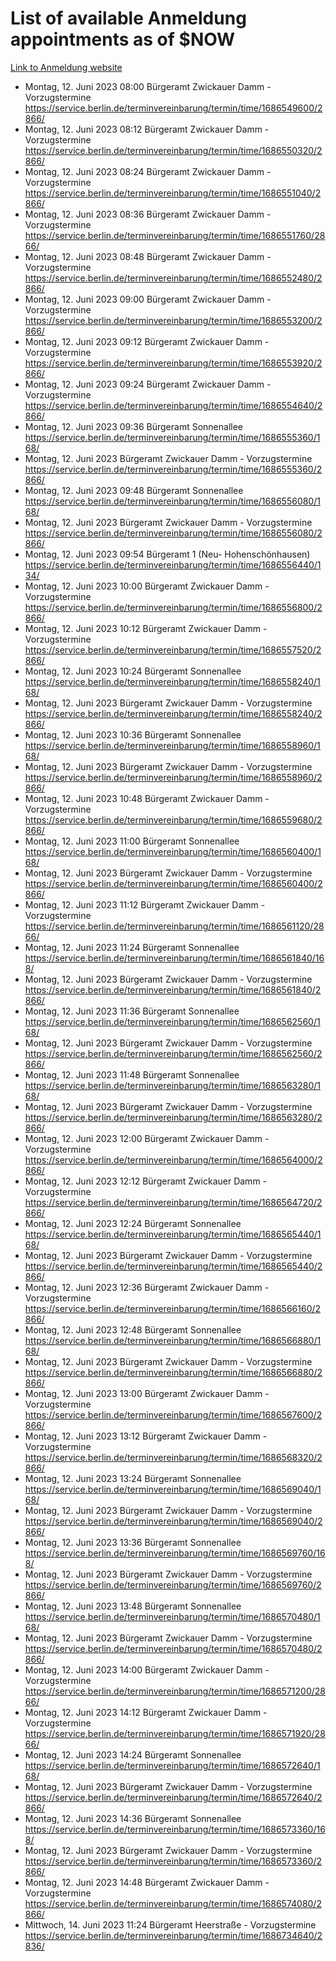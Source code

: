 # List of available Anmeldung appointments as of $NOW
[Link to Anmeldung website](https://service.berlin.de/terminvereinbarung/termin/tag.php?termin=1&anliegen[]=120686&dienstleisterlist=122210,122217,327316,122219,327312,122227,327314,122231,327346,122243,327348,122254,122252,329742,122260,329745,122262,329748,122271,327278,122273,327274,122277,327276,330436,122280,327294,122282,327290,122284,327292,122291,327270,122285,327266,122286,327264,122296,327268,150230,329760,122297,327286,122294,327284,122312,329763,122314,329775,122304,327330,122311,327334,122309,327332,317869,122281,327352,122279,329772,122283,122276,327324,122274,327326,122267,329766,122246,327318,122251,327320,122257,327322,122208,327298,122226,327300&herkunft=http%3A%2F%2Fservice.berlin.de%2Fdienstleistung%2F120686%2F)
- Montag, 12. Juni 2023 08:00 Bürgeramt Zwickauer Damm - Vorzugstermine https://service.berlin.de/terminvereinbarung/termin/time/1686549600/2866/
- Montag, 12. Juni 2023 08:12 Bürgeramt Zwickauer Damm - Vorzugstermine https://service.berlin.de/terminvereinbarung/termin/time/1686550320/2866/
- Montag, 12. Juni 2023 08:24 Bürgeramt Zwickauer Damm - Vorzugstermine https://service.berlin.de/terminvereinbarung/termin/time/1686551040/2866/
- Montag, 12. Juni 2023 08:36 Bürgeramt Zwickauer Damm - Vorzugstermine https://service.berlin.de/terminvereinbarung/termin/time/1686551760/2866/
- Montag, 12. Juni 2023 08:48 Bürgeramt Zwickauer Damm - Vorzugstermine https://service.berlin.de/terminvereinbarung/termin/time/1686552480/2866/
- Montag, 12. Juni 2023 09:00 Bürgeramt Zwickauer Damm - Vorzugstermine https://service.berlin.de/terminvereinbarung/termin/time/1686553200/2866/
- Montag, 12. Juni 2023 09:12 Bürgeramt Zwickauer Damm - Vorzugstermine https://service.berlin.de/terminvereinbarung/termin/time/1686553920/2866/
- Montag, 12. Juni 2023 09:24 Bürgeramt Zwickauer Damm - Vorzugstermine https://service.berlin.de/terminvereinbarung/termin/time/1686554640/2866/
- Montag, 12. Juni 2023 09:36 Bürgeramt Sonnenallee https://service.berlin.de/terminvereinbarung/termin/time/1686555360/168/
- Montag, 12. Juni 2023  Bürgeramt Zwickauer Damm - Vorzugstermine https://service.berlin.de/terminvereinbarung/termin/time/1686555360/2866/
- Montag, 12. Juni 2023 09:48 Bürgeramt Sonnenallee https://service.berlin.de/terminvereinbarung/termin/time/1686556080/168/
- Montag, 12. Juni 2023  Bürgeramt Zwickauer Damm - Vorzugstermine https://service.berlin.de/terminvereinbarung/termin/time/1686556080/2866/
- Montag, 12. Juni 2023 09:54 Bürgeramt 1 (Neu- Hohenschönhausen) https://service.berlin.de/terminvereinbarung/termin/time/1686556440/134/
- Montag, 12. Juni 2023 10:00 Bürgeramt Zwickauer Damm - Vorzugstermine https://service.berlin.de/terminvereinbarung/termin/time/1686556800/2866/
- Montag, 12. Juni 2023 10:12 Bürgeramt Zwickauer Damm - Vorzugstermine https://service.berlin.de/terminvereinbarung/termin/time/1686557520/2866/
- Montag, 12. Juni 2023 10:24 Bürgeramt Sonnenallee https://service.berlin.de/terminvereinbarung/termin/time/1686558240/168/
- Montag, 12. Juni 2023  Bürgeramt Zwickauer Damm - Vorzugstermine https://service.berlin.de/terminvereinbarung/termin/time/1686558240/2866/
- Montag, 12. Juni 2023 10:36 Bürgeramt Sonnenallee https://service.berlin.de/terminvereinbarung/termin/time/1686558960/168/
- Montag, 12. Juni 2023  Bürgeramt Zwickauer Damm - Vorzugstermine https://service.berlin.de/terminvereinbarung/termin/time/1686558960/2866/
- Montag, 12. Juni 2023 10:48 Bürgeramt Zwickauer Damm - Vorzugstermine https://service.berlin.de/terminvereinbarung/termin/time/1686559680/2866/
- Montag, 12. Juni 2023 11:00 Bürgeramt Sonnenallee https://service.berlin.de/terminvereinbarung/termin/time/1686560400/168/
- Montag, 12. Juni 2023  Bürgeramt Zwickauer Damm - Vorzugstermine https://service.berlin.de/terminvereinbarung/termin/time/1686560400/2866/
- Montag, 12. Juni 2023 11:12 Bürgeramt Zwickauer Damm - Vorzugstermine https://service.berlin.de/terminvereinbarung/termin/time/1686561120/2866/
- Montag, 12. Juni 2023 11:24 Bürgeramt Sonnenallee https://service.berlin.de/terminvereinbarung/termin/time/1686561840/168/
- Montag, 12. Juni 2023  Bürgeramt Zwickauer Damm - Vorzugstermine https://service.berlin.de/terminvereinbarung/termin/time/1686561840/2866/
- Montag, 12. Juni 2023 11:36 Bürgeramt Sonnenallee https://service.berlin.de/terminvereinbarung/termin/time/1686562560/168/
- Montag, 12. Juni 2023  Bürgeramt Zwickauer Damm - Vorzugstermine https://service.berlin.de/terminvereinbarung/termin/time/1686562560/2866/
- Montag, 12. Juni 2023 11:48 Bürgeramt Sonnenallee https://service.berlin.de/terminvereinbarung/termin/time/1686563280/168/
- Montag, 12. Juni 2023  Bürgeramt Zwickauer Damm - Vorzugstermine https://service.berlin.de/terminvereinbarung/termin/time/1686563280/2866/
- Montag, 12. Juni 2023 12:00 Bürgeramt Zwickauer Damm - Vorzugstermine https://service.berlin.de/terminvereinbarung/termin/time/1686564000/2866/
- Montag, 12. Juni 2023 12:12 Bürgeramt Zwickauer Damm - Vorzugstermine https://service.berlin.de/terminvereinbarung/termin/time/1686564720/2866/
- Montag, 12. Juni 2023 12:24 Bürgeramt Sonnenallee https://service.berlin.de/terminvereinbarung/termin/time/1686565440/168/
- Montag, 12. Juni 2023  Bürgeramt Zwickauer Damm - Vorzugstermine https://service.berlin.de/terminvereinbarung/termin/time/1686565440/2866/
- Montag, 12. Juni 2023 12:36 Bürgeramt Zwickauer Damm - Vorzugstermine https://service.berlin.de/terminvereinbarung/termin/time/1686566160/2866/
- Montag, 12. Juni 2023 12:48 Bürgeramt Sonnenallee https://service.berlin.de/terminvereinbarung/termin/time/1686566880/168/
- Montag, 12. Juni 2023  Bürgeramt Zwickauer Damm - Vorzugstermine https://service.berlin.de/terminvereinbarung/termin/time/1686566880/2866/
- Montag, 12. Juni 2023 13:00 Bürgeramt Zwickauer Damm - Vorzugstermine https://service.berlin.de/terminvereinbarung/termin/time/1686567600/2866/
- Montag, 12. Juni 2023 13:12 Bürgeramt Zwickauer Damm - Vorzugstermine https://service.berlin.de/terminvereinbarung/termin/time/1686568320/2866/
- Montag, 12. Juni 2023 13:24 Bürgeramt Sonnenallee https://service.berlin.de/terminvereinbarung/termin/time/1686569040/168/
- Montag, 12. Juni 2023  Bürgeramt Zwickauer Damm - Vorzugstermine https://service.berlin.de/terminvereinbarung/termin/time/1686569040/2866/
- Montag, 12. Juni 2023 13:36 Bürgeramt Sonnenallee https://service.berlin.de/terminvereinbarung/termin/time/1686569760/168/
- Montag, 12. Juni 2023  Bürgeramt Zwickauer Damm - Vorzugstermine https://service.berlin.de/terminvereinbarung/termin/time/1686569760/2866/
- Montag, 12. Juni 2023 13:48 Bürgeramt Sonnenallee https://service.berlin.de/terminvereinbarung/termin/time/1686570480/168/
- Montag, 12. Juni 2023  Bürgeramt Zwickauer Damm - Vorzugstermine https://service.berlin.de/terminvereinbarung/termin/time/1686570480/2866/
- Montag, 12. Juni 2023 14:00 Bürgeramt Zwickauer Damm - Vorzugstermine https://service.berlin.de/terminvereinbarung/termin/time/1686571200/2866/
- Montag, 12. Juni 2023 14:12 Bürgeramt Zwickauer Damm - Vorzugstermine https://service.berlin.de/terminvereinbarung/termin/time/1686571920/2866/
- Montag, 12. Juni 2023 14:24 Bürgeramt Sonnenallee https://service.berlin.de/terminvereinbarung/termin/time/1686572640/168/
- Montag, 12. Juni 2023  Bürgeramt Zwickauer Damm - Vorzugstermine https://service.berlin.de/terminvereinbarung/termin/time/1686572640/2866/
- Montag, 12. Juni 2023 14:36 Bürgeramt Sonnenallee https://service.berlin.de/terminvereinbarung/termin/time/1686573360/168/
- Montag, 12. Juni 2023  Bürgeramt Zwickauer Damm - Vorzugstermine https://service.berlin.de/terminvereinbarung/termin/time/1686573360/2866/
- Montag, 12. Juni 2023 14:48 Bürgeramt Zwickauer Damm - Vorzugstermine https://service.berlin.de/terminvereinbarung/termin/time/1686574080/2866/
- Mittwoch, 14. Juni 2023 11:24 Bürgeramt Heerstraße - Vorzugstermine https://service.berlin.de/terminvereinbarung/termin/time/1686734640/2836/
